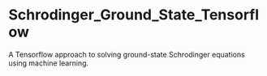 # Schrodinger_Ground_State_Tensorflow
A Tensorflow approach to solving ground-state Schrodinger equations using machine learning.
